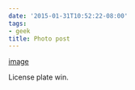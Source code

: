 ```yaml
---
date: '2015-01-31T10:52:22-08:00'
tags:
- geek
title: Photo post
---
```


[image](/img/2015-01-31-photo-post/2c3de8ef575a09e56efebf28989b5bab7cebd651d30792948689f15e7c9e193b.jpg)

License plate win.
